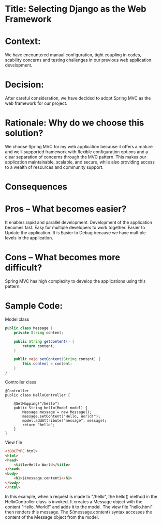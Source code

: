 
# Title: Selecting Django as the Web Framework

# Context:
We have encountered manual configuration, tight coupling in codes, scability concerns and testing challenges in our previous web application development.

# Decision:
After careful consideration, we have decided to adopt Spring MVC as the web framework for our project.

# Rationale: Why do we choose this solution?
We choose Spring MVC for my web application because it offers a mature and well-supported framework with flexible configuration options and a clear separation of concerns through the MVC pattern. This makes our application maintainable, scalable, and secure, while also providing access to a wealth of resources and community support.

# Consequences
# Pros – What becomes easier?
It enables rapid and parallel development.
Development of the application becomes fast.
Easy for multiple developers to work together.
Easier to Update the application.
It is Easier to Debug because we have multiple levels in the application.
# Cons – What becomes more difficult?
Spring MVC has high complexity to develop the applications using this pattern.


# Sample Code:

Model class
```java
public class Message {
    private String content;

    public String getContent() {
        return content;
    }

    public void setContent(String content) {
        this.content = content;
    }
}
```
Controller class
```
@Controller
public class HelloController {

    @GetMapping("/hello")
    public String hello(Model model) {
        Message message = new Message();
        message.setContent("Hello, World!");
        model.addAttribute("message", message);
        return "hello";
    }
}
```
View file
```html
<!DOCTYPE html>
<html>
<head>
    <title>Hello World</title>
</head>
<body>
    <h1>${message.content}</h1>
</body>
</html>
```
In this example, when a request is made to "/hello", the hello() method in the HelloController class is invoked. It creates a Message object with the content "Hello, World!" and adds it to the model. The view file "hello.html" then renders this message. The ${message.content} syntax accesses the content of the Message object from the model.
